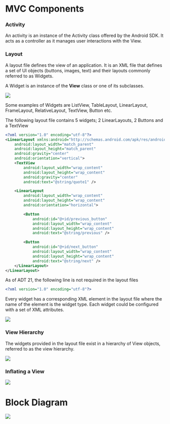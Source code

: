 # MVC Components

### Activity 

An activity is an instance of the Activity class offered by the Android SDK. It acts as a controller 
as it manages user interactions with the View.

### Layout

A layout file defines the view of an application. It is an XML file that defines a set of UI objects (buttons, images, text) and their layouts commonly referred to as Widgets. 

A Widget is an instance of the <b>View</b> class or one of its subclasses.

<img src="https://github.com/konceptsandcode/Android/blob/master/_misc/Basics/BrowseQuotes/_misc/ViewClassGeneralHierarchy.png">

Some examples of Widgets are ListView, TableLayout, LinearLayout, FrameLayout, RelativeLayout, TextView, Button etc.

The following layout file contains 5 widgets; 2 LinearLayouts, 2 Buttons and a TextView

```xml
<?xml version="1.0" encoding="utf-8"?>
<LinearLayout xmlns:android="http://schemas.android.com/apk/res/android"
    android:layout_width="match_parent"
    android:layout_height="match_parent"
    android:gravity="center"
    android:orientation="vertical">
    <TextView
        android:layout_width="wrap_content"
        android:layout_height="wrap_content"
        android:gravity="center"
        android:text="@string/quote1" />

    <LinearLayout
        android:layout_width="wrap_content"
        android:layout_height="wrap_content"
        android:orientation="horizontal">

        <Button
            android:id="@+id/previous_button"
            android:layout_width="wrap_content"
            android:layout_height="wrap_content"
            android:text="@string/previous" />

        <Button
            android:id="@+id/next_button"
            android:layout_width="wrap_content"
            android:layout_height="wrap_content"
            android:text="@string/next" />
    </LinearLayout>
</LinearLayout>
```
As of ADT 21, the following line is not required in the layout files

```xml
<?xml version="1.0" encoding="utf-8"?> 
```

Every widget has a corresponding XML element in the layout file where the name of the element is the widget type. Each widget could be configured with a set of XML attributes.

<img src="https://github.com/konceptsandcode/Android/blob/master/_misc/Basics/BrowseQuotes/_misc/layout_file.png">

### View Hierarchy

The widgets provided in the layout file exist in a hierarchy of View objects, referred to as the view hierarchy. 

<img src="https://github.com/konceptsandcode/Android/blob/master/_misc/Basics/BrowseQuotes/_misc/ViewHierarchy.png">

### Inflating a View

<img src="https://github.com/konceptsandcode/Android/blob/master/_misc/Basics/BrowseQuotes/_misc/layout_to_view_objects.png">

# Block Diagram

<img src="https://github.com/konceptsandcode/Android/blob/master/_misc/Basics/BrowseQuotes/_misc/MVC.png">

